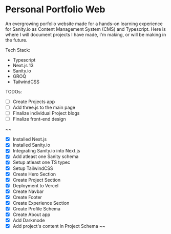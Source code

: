 # Personal Portfolio Web
An evergrowing porfolio website made for a hands-on learning experience for Sanity.io as Content Management System (CMS) and Typescript. Here is where I will document projects I have made, I'm making, or will be making in the future.

Tech Stack:
- Typescript
- Next.js 13
- Sanity.io
- GROQ 
- TailwindCSS

TODOs:
- [ ] Create Projects app
- [ ] Add three.js to the main page
- [ ] Finalize individual Project blogs
- [ ] Finalize front-end design

~~  
- [x] Installed Next.js
- [x] Installed Sanity.io
- [x] Integrating Sanity.io into Next.js
- [x] Add atleast one Sanity schema
- [x] Setup atleast one TS typec
- [x] Setup TailwindCSS
- [x] Create Hero Section
- [x] Create Project Section
- [x] Deployment to Vercel
- [x] Create Navbar
- [x] Create Footer
- [x] Create Experience Section
- [x] Create Profile Schema
- [x] Create About app
- [x] Add Darkmode
- [x] Add project's content in Project Schema
~~